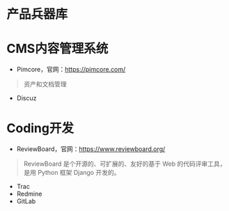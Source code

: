 # 产品兵器库

# CMS内容管理系统

* Pimcore，官网：https://pimcore.com/
>资产和文档管理
* Discuz


# Coding开发
* ReviewBoard，官网：https://www.reviewboard.org/
>ReviewBoard 是个开源的、可扩展的、友好的基于 Web 的代码评审工具，是用 Python 框架 Django 开发的。
* Trac
* Redmine
* GitLab
